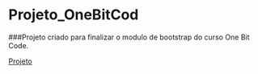 # Projeto_OneBitCod
 
 ###Projeto criado para finalizar o modulo de bootstrap do curso One Bit Code.
 
 [Projeto](https://silvanmiller.github.io/Projeto_OneBitCod/)
